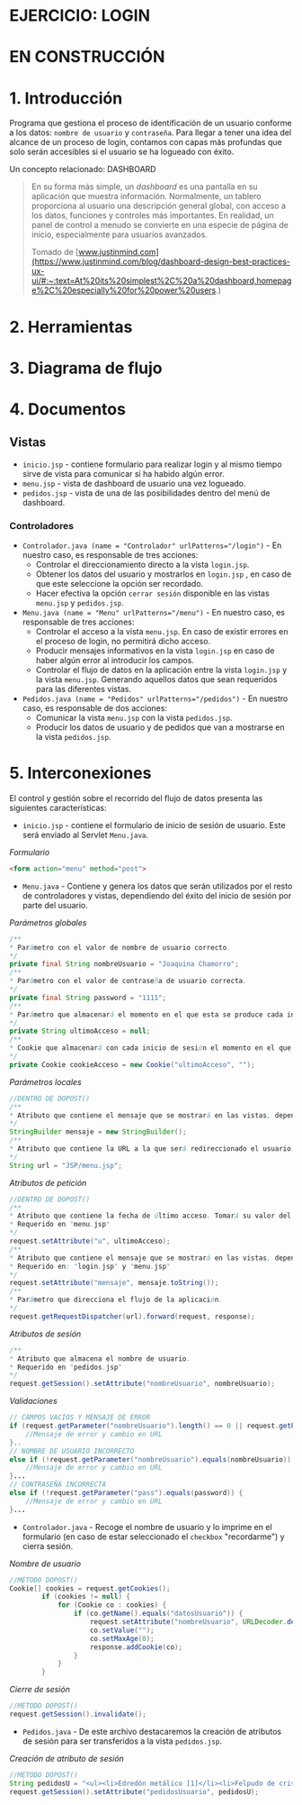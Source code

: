 # EJERCICIO: LOGIN

# EN CONSTRUCCIÓN



# 1. Introducción

Programa que gestiona el proceso de identificación de un usuario conforme a los datos: ``nombre de usuario`` y ``contraseña``. Para llegar a tener una idea del alcance de un proceso de login, contamos con capas más profundas que solo serán accesibles si el usuario se ha logueado con éxito.

Un concepto relacionado: DASHBOARD

> En su forma más simple, un *dashboard* es una pantalla en su aplicación que muestra información. Normalmente, un tablero proporciona al usuario una descripción general global, con acceso a los datos, funciones y controles más importantes. En realidad, un panel de control a menudo se convierte en una especie de página de inicio, especialmente para usuarios avanzados.
>
> Tomado de [www.justinmind.com](https://www.justinmind.com/blog/dashboard-design-best-practices-ux-ui/#:~:text=At%20its%20simplest%2C%20a%20dashboard,homepage%2C%20especially%20for%20power%20users.)

# 2. Herramientas



# 3. Diagrama de flujo



# 4. Documentos

## Vistas

- ``inicio.jsp`` - contiene formulario para realizar login y al mismo tiempo sirve de vista para comunicar si ha habido algún error.
- ``menu.jsp`` - vista de dashboard de usuario una vez logueado.
- ``pedidos.jsp`` - vista de una de las posibilidades dentro del menú de dashboard.

### Controladores

- ``Controlador.java (name = "Controlador" urlPatterns="/login")`` - En nuestro caso, es responsable de tres acciones: 
  - Controlar el direccionamiento directo a la vista ``login.jsp``.
  - Obtener los datos del usuario y mostrarlos en ``login.jsp`` , en caso de que este seleccione la opción ser recordado.
  - Hacer efectiva la opción ``cerrar sesión`` disponible en las vistas ``menu.jsp`` y ``pedidos.jsp``.
- ``Menu.java (name = "Menu" urlPatterns="/menu")`` - En nuestro caso, es responsable de tres acciones:
  - Controlar el acceso a la vista ``menu.jsp``. En caso de existir errores en el proceso de login, no permitirá dicho acceso.
  - Producir mensajes informativos en la vista ``login.jsp`` en caso de haber algún error al introducir los campos.
  - Controlar el flujo de datos en la aplicación entre la vista ``login.jsp`` y la vista ``menu.jsp``. Generando aquellos datos que sean requeridos para las diferentes vistas.
- ``Pedidos.java (name = "Pedidos" urlPatterns="/pedidos")`` - En nuestro caso, es responsable de dos acciones:
  - Comunicar la vista ``menu.jsp`` con la vista ``pedidos.jsp``.
  - Producir los datos de usuario y de pedidos que van a mostrarse en la vista ``pedidos.jsp``.

# 5. Interconexiones

El control y gestión sobre el recorrido del flujo de datos presenta las siguientes características:

- ``inicio.jsp`` - contiene el formulario de inicio de sesión de usuario. Este será enviado al Servlet ``Menu.java``.

*Formulario*

```html
<form action="menu" method="post">
```

- ``Menu.java`` - Contiene y genera los datos que serán utilizados por el resto de controladores y vistas, dependiendo del éxito del inicio de sesión por parte del usuario.

*Parámetros globales*

```java
/**
* Parámetro con el valor de nombre de usuario correcto.
*/
private final String nombreUsuario = "Joaquina Chamorro";
/**
* Parámetro con el valor de contraseña de usuario correcta.
*/
private final String password = "1111";
/**
* Parámetro que almacenará el momento en el que esta se produce cada inicio de sesión.
*/
private String ultimoAcceso = null;
/**
* Cookie que almacenará con cada inicio de sesión el momento en el que esta se produce, mediante el parámetro "ultimoAcceso".
*/
private Cookie cookieAcceso = new Cookie("ultimoAcceso", "");
```

*Parámetros locales*

```java
//DENTRO DE DOPOST()
/**
* Atributo que contiene el mensaje que se mostrará en las vistas, dependiendo del éxito del inicio de sesión.
*/
StringBuilder mensaje = new StringBuilder();
/**
* Atributo que contiene la URL a la que será redireccionado el usuario. Esta cambiará a "JSP/login.jsp" en caso de no iniciar sesión correctamente.
*/
String url = "JSP/menu.jsp";
```

*Atributos de petición*

```java
//DENTRO DE DOPOST()
/**
* Atributo que contiene la fecha de último acceso. Tomará su valor del parámetro "ultimoAcceso".
* Requerido en "menu.jsp"
*/
request.setAttribute("u", ultimoAcceso);
/**
* Atributo que contiene el mensaje que se mostrará en las vistas, dependiendo del éxito del inicio de sesión.
* Requerido en: "login.jsp" y "menu.jsp"
*/
request.setAttribute("mensaje", mensaje.toString());
/**
* Parámetro que direcciona el flujo de la aplicación.
*/
request.getRequestDispatcher(url).forward(request, response);
```

*Atributos de sesión*

```java
/**
* Atributo que almacena el nombre de usuario.
* Requerido en "pedidos.jsp"
*/
request.getSession().setAttribute("nombreUsuario", nombreUsuario);
```

*Validaciones*

```java
// CAMPOS VACÍOS Y MENSAJE DE ERROR
if (request.getParameter("nombreUsuario").length() == 0 || request.getParameter("pass").length() == 0) ) {
    //Mensaje de error y cambio en URL
}..
// NOMBRE DE USUARIO INCORRECTO
else if (!request.getParameter("nombreUsuario").equals(nombreUsuario)) {
    //Mensaje de error y cambio en URL
}...
// CONTRASEÑA INCORRECTA
else if (!request.getParameter("pass").equals(password)) {
	//Mensaje de error y cambio en URL
}...           
```

- ``Controlador.java`` - Recoge el nombre de usuario y lo imprime en el formulario (en caso de estar seleccionado el ``checkbox`` "recordarme") y cierra sesión.

*Nombre de usuario*

```java
//MÉTODO DOPOST()
Cookie[] cookies = request.getCookies();
        if (cookies != null) {
            for (Cookie co : cookies) {
                if (co.getName().equals("datosUsuario")) {
                    request.setAttribute("nombreUsuario", URLDecoder.decode(co.getValue(), "utf8"));
                    co.setValue("");
                    co.setMaxAge(0);
                    response.addCookie(co);
                }
            }
        }
```

*Cierre de sesión*

```java
//MÉTODO DOPOST()
request.getSession().invalidate();
```

- ``Pedidos.java`` - De este archivo destacaremos la creación de atributos de sesión para ser transferidos a la vista ``pedidos.jsp``.

*Creación de atributo de sesión*

```java
//MÉTODO DOPOST()
String pedidosU = "<ul><li>Edredón metálico [1]</li><li>Felpudo de cristal [1]</li><li>Cenicero de papel [2]</li>";
request.getSession().setAttribute("pedidosUsuario", pedidosU);
```

